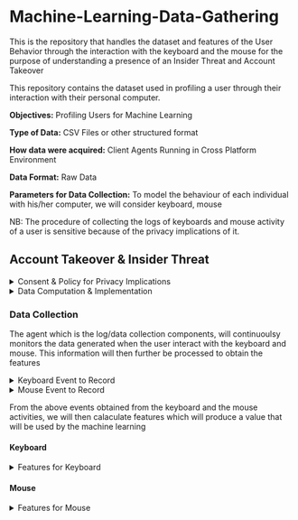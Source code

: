 # Machine-Learning-Data-Gathering

This is the repository that handles the dataset and features of the User Behavior
through the interaction with the keyboard and the mouse for the purpose of
understanding a presence of an Insider Threat and Account Takeover

This repository contains the dataset used in profiling a user through their interaction
with their personal computer.

**Objectives:** Profiling Users for Machine Learning

**Type of Data:** CSV Files or other structured format

**How data were acquired:** Client Agents Running in Cross Platform Environment

**Data Format:** Raw Data

**Parameters for Data Collection:** To model the behaviour of each individual with his/her
computer, we will consider keyboard, mouse

NB: The procedure of collecting the logs of keyboards and mouse activity of a user is sensitive because of the privacy implications of it.

## Account Takeover & Insider Threat

<details>

  <summary> Consent & Policy for Privacy Implications </summary>

- Notify the user that you will collecting their keystrokes and mouse activity for better interactions
- Notify them about the retention and scope of logging their events
- Give them a chance to opt-out from the process if there is need required

</details>

<details>
  <summary>Data Computation & Implementation</summary>

- Ensure you don’t collect raw keystrokes, passwords, PIIs (Personal Identifiable information) instead collect the aggregate of featured computation within the endpoint (e.g. averages, variances) not raw event streams
- Compute these features on the endpoint and send anonymized scores to the ML systems.

</details>

### Data Collection

The agent which is the log/data collection components, will continuoulsy monitors the data generated when the
user interact with the keyboard and mouse. This information will then further be processed to obtain the
features

<details>
  <summary>Keyboard Event to Record</summary>

- Timestamp
- Key Press
- Key Release
- Key and Application in the forground

</details>

<details>
  <summary>Mouse Event to Record</summary>

- **Mouse Movement Events:** Timestamp, pointer x coordinate, pointer y coordinate, application in foreground.

- **Mouse Click Events:** Timestamp, pointer x coordinate, pointer y coordinate, button (left/right/middle), press/release, application in foreground.

- **Mouse Scroll Events:** Timestamp, pointer x coordinate, pointer y coordinate, movement x coordinate, movement y coordinate, application in foreground.

</details>

From the above events obtained from the keyboard and the mouse activities, we will then calaculate features
which will produce a value that will be used by the machine learning

#### Keyboard

<details>
  <summary>Features for Keyboard</summary>

    - timestamp: Timestamp that indicates when the vector was generated. It contains
    a numerical value corresponding to the milliseconds elapsed since the UNIX epoch,
    1st January 1970.

    - keystroke_counter: Total number of keystrokes generated by the user during the
    time window.

    - erase_keys_counter: Number of presses of erasing keys. That is, the keystrokes
    on ‘delete’ and ‘backspace’ keys.

    - erase_keys_percentage: Percentage of erasing keystrokes over the total number
    of keystrokes.

    - press_press_average_interval: Average time elapsed between two consecutive keystrokes,
    measured in milliseconds.

    - press_press_stddev_interval: Standard deviation on the time elapsed between two
    consecutive keystrokes, measured in milliseconds.

    - press_release_average_interval: Average time elapsed between the press and the
    release of all the keystrokes occurred during the time window, measured in milliseconds.

    - press_release_stddev_interval: Standard deviation of the time elapsed between the
    press and the release of all the keystrokes occurred during the time window, measured
    in milliseconds.

    - word_counter: Total number of words typed by the user during the time window. To
    determine if the user has written a word, alphanumeric keys are used as word characters
    and character separators list is used as word delimiter characters.

    - word_average_length: Average length of all the words written during the time window.

    - word_stddev_length: Standard deviation of the length of all the words written during
    the time window.

    - word_length_N: Set of features that represents the length histogram of the words written
    during the time window. N ranges from 1 to 11, the words larger than 11 characters are
    assigned to the 11 box.

    - keystrokes_key_Ki: Set of features that counts the number of keystrokes per key.
    Ki is the ith key in the list of all possible keys K.

    - press_release_average_Ki: Set of features that represents the average time elapsed
    between the press and the release of each key, measured in milliseconds. Again, Ki is
    each key in the set K of possible keys.

    - digraph_counter_KiKj: Set of features that counters the number of two keys combinations
    (digraph) introduced by the user. K is the list of all the possible keys, and KiKj represents
    each possible key pair. The features of non-typed digraphs during the time window will have 0
    value.

    - digraph_average_time_KiKj: Set of features that represents the average time elapsed to press
    each possible digraph, measured in milliseconds. Again, KiKj is each possible pair of keys.
</details>


#### Mouse

<details>
  <summary>Features for Mouse</summary>

    - click_speed_aveage_N: Set of features that represents the average time elapsed to complete a click using
    the mouse (button press-release time). N represents each one of the mouse buttons, 0 is left button click,
    1 is right button click, 2 is left button double click and 3 is middle button click. These features are
    measured in milliseconds.

    - click_speed_stddev_N: Set of features that represents the standard deviation of the time elapsed to
    complete a click using the mouse (button press-release time). N represents each one of the mouse buttons: 0
    is left button single click, 1 is right button click, 2 is left button double click and 3 is middle button
    click. These features are measured in milliseconds.

    - mouse_action_counter_N: Set of features that counters the number of events related to the mouse activity.
    N represents each possible action: 0, is a left button single click, 1 is a right button click, 2 is a left
    button double click, 3 is a scroll action, 4 is a mouse pointer movement, 5 is a drag or selection action
    (left press-movement-release), 6 is a middle button click.

    - mouse_position_histogram_N: Set of features that counters the number of mouse events occurred in each
    quadrant of the screen. The screen is organised in 9 quadrants, dividing the screen size into 3 values in
    width and 3 in height

    - mouse_movement_direction_ histogram_N: Set of features that represents the number of mouse movement
    events in each direction, organised in 8 cardinal points based on the movement angles

    - mouse_movement_length_ histogram_N: Set of features that represents the length histogram of the mouse
    movements occurred during the time window. N has 3 possible values, 1: the movement length is less than a
    third of the screen size, 2: the movement length is between 1/3 and 2/3 of the screen size, 3: the movement
    length is larger than 2/3 of the screen size.

    - mouse_average_movement_ duration: Average duration of the mouse movements, measured in milliseconds.

    - mouse_average_movement_ speed: Standard deviation of the duration of the mouse movements, measured in
    milliseconds.

    - mouse_average_movement_ speed_direction_N: Set of features that represents the histogram of movement
    average speeds per direction. like the movement direction histogram.
</details>